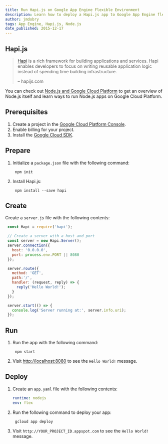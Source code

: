 ```yaml
---
title: Run Hapi.js on Google App Engine Flexible Environment
description: Learn how to deploy a Hapi.js app to Google App Engine flexible environment.
author: jmdobry
tags: App Engine, Hapi.js, Node.js
date_published: 2015-12-17
---
```

## Hapi.js

> [Hapi][hapi] is a rich framework for building applications and
> services. Hapi enables developers to focus on writing reusable application
> logic instead of spending time building infrastructure.
>
> – hapijs.com

You can check out [Node.js and Google Cloud Platform][nodejs-gcp] to get an
overview of Node.js itself and learn ways to run Node.js apps on Google Cloud
Platform.

## Prerequisites

1. Create a project in the [Google Cloud Platform Console](https://console.cloud.google.com/).
1. Enable billing for your project.
1. Install the [Google Cloud SDK](https://cloud.google.com/sdk/).

## Prepare

1. Initialize a `package.json` file with the following command:

        npm init

1. Install Hapi.js:

        npm install --save hapi

## Create

Create a `server.js` file with the following contents:

```js
 const Hapi = require('hapi');

 // Create a server with a host and port
 const server = new Hapi.Server();
 server.connection({
   host: '0.0.0.0',
   port: process.env.PORT || 8080
 });

 server.route({
   method: 'GET',
   path:'/',
   handler: (request, reply) => {
     reply('Hello World!');
   }
 });

 server.start(() => {
   console.log('Server running at:', server.info.uri);
 });
 ```

## Run

1. Run the app with the following command:

        npm start

1. Visit [http://localhost:8080](http://localhost:8080) to see the `Hello World!`
message.

## Deploy

1. Create an `app.yaml` file with the following contents:

    ```yaml
    runtime: nodejs
    env: flex
    ```

1. Run the following command to deploy your app:

        gcloud app deploy

1. Visit `http://YOUR_PROJECT_ID.appspot.com` to see the `Hello World!` message.

[hapi]: http://hapijs.com/
[nodejs-gcp]: running-nodejs-on-google-cloud
